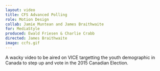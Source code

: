 ```yaml
---
layout: video
title: CFS Advanced Polling
role: Motion Design
collab: Jamie Muntean and James Braithwaite
for: MediaStyle
produced: Ewald Friesen & Charlie Crabb
directed: James Braithwaite
image: ccfs.gif
---
```


A wacky video to be aired on VICE targetting the youth demographic in Canada to step up and vote in the 2015 Canadian Election.  